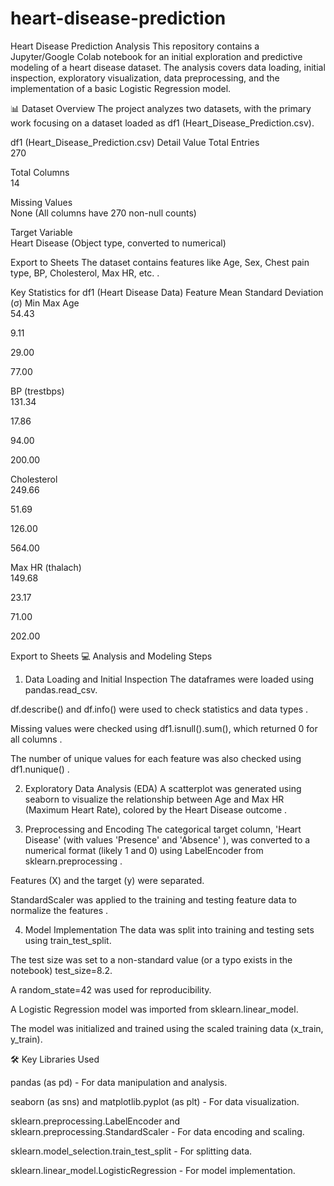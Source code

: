 # heart-disease-prediction
Heart Disease Prediction Analysis
This repository contains a Jupyter/Google Colab notebook for an initial exploration and predictive modeling of a heart disease dataset. The analysis covers data loading, initial inspection, exploratory visualization, data preprocessing, and the implementation of a basic Logistic Regression model.

📊 Dataset Overview
The project analyzes two datasets, with the primary work focusing on a dataset loaded as df1 (Heart_Disease_Prediction.csv).

df1 (Heart_Disease_Prediction.csv)
Detail	Value
Total Entries	
270 

Total Columns	
14 

Missing Values	
None (All columns have 270 non-null counts) 


Target Variable		
Heart Disease (Object type, converted to numerical) 






Export to Sheets
The dataset contains features like Age, Sex, Chest pain type, BP, Cholesterol, Max HR, etc. .

Key Statistics for df1 (Heart Disease Data)
Feature	Mean	Standard Deviation (σ)	Min	Max
Age		
54.43 



9.11 



29.00 



77.00 



BP (trestbps)		
131.34 



17.86 



94.00 



200.00 



Cholesterol		
249.66 



51.69 



126.00 



564.00 



Max HR (thalach)		
149.68 



23.17 



71.00 



202.00 




Export to Sheets
💻 Analysis and Modeling Steps
1. Data Loading and Initial Inspection
The dataframes were loaded using pandas.read_csv.



df.describe() and df.info() were used to check statistics and data types .



Missing values were checked using df1.isnull().sum(), which returned 0 for all columns .

The number of unique values for each feature was also checked using df1.nunique() .

2. Exploratory Data Analysis (EDA)
A scatterplot was generated using seaborn to visualize the relationship between Age and Max HR (Maximum Heart Rate), colored by the Heart Disease outcome .

3. Preprocessing and Encoding
The categorical target column, 'Heart Disease' (with values 'Presence' and 'Absence' ), was converted to a numerical format (likely 1 and 0) using LabelEncoder from sklearn.preprocessing .





Features (X) and the target (y) were separated.


StandardScaler was applied to the training and testing feature data to normalize the features .

4. Model Implementation
The data was split into training and testing sets using train_test_split.

The test size was set to a non-standard value (or a typo exists in the notebook) test_size=8.2.

A random_state=42 was used for reproducibility.

A Logistic Regression model was imported from sklearn.linear_model.

The model was initialized and trained using the scaled training data (x_train, y_train).

🛠️ Key Libraries Used

pandas (as pd)  - For data manipulation and analysis.





seaborn (as sns) and matplotlib.pyplot (as plt)  - For data visualization.





sklearn.preprocessing.LabelEncoder and sklearn.preprocessing.StandardScaler  - For data encoding and scaling.



sklearn.model_selection.train_test_split  - For splitting data.


sklearn.linear_model.LogisticRegression  - For model implementation.

